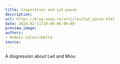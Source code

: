 ```yaml
---
title: Cooperation and Lwt.pause
description:
url: https://blog.osau.re/articles/lwt_pause.html
date: 2024-02-11T10:00:00-00:00
preview_image:
authors:
- Romain Calascibetta
source:
---
```


A disgression about Lwt and Miou
